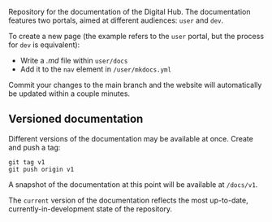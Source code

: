 Repository for the documentation of the Digital Hub. The documentation features two portals, aimed at different audiences: `user` and `dev`.

To create a new page (the example refers to the `user` portal, but the process for `dev` is equivalent):

- Write a *.md* file within `user/docs`
- Add it to the `nav` element in `/user/mkdocs.yml`

Commit your changes to the main branch and the website will automatically be updated within a couple minutes.

## Versioned documentation

Different versions of the documentation may be available at once. Create and push a tag:

``` shell
git tag v1
git push origin v1
```

A snapshot of the documentation at this point will be available at `/docs/v1`.

The `current` version of the documentation reflects the most up-to-date, currently-in-development state of the repository.